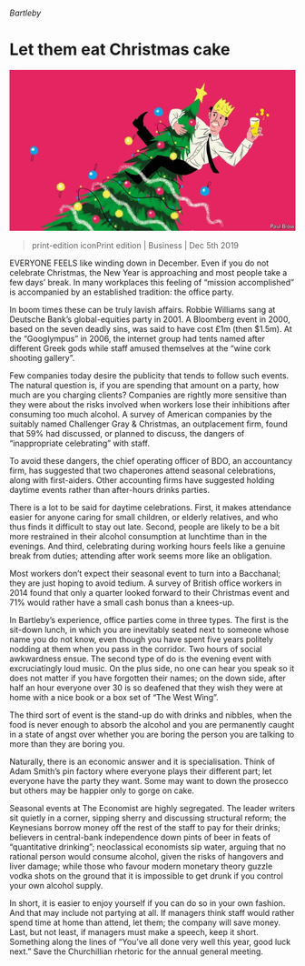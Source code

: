 ###### Bartleby

# Let them eat Christmas cake 

![image](images/20191207_wbd001.jpg) 

> print-edition iconPrint edition | Business | Dec 5th 2019 

EVERYONE FEELS like winding down in December. Even if you do not celebrate Christmas, the New Year is approaching and most people take a few days’ break. In many workplaces this feeling of “mission accomplished” is accompanied by an established tradition: the office party. 

In boom times these can be truly lavish affairs. Robbie Williams sang at Deutsche Bank’s global-equities party in 2001. A Bloomberg event in 2000, based on the seven deadly sins, was said to have cost £1m (then $1.5m). At the “Googlympus” in 2006, the internet group had tents named after different Greek gods while staff amused themselves at the “wine cork shooting gallery”. 

Few companies today desire the publicity that tends to follow such events. The natural question is, if you are spending that amount on a party, how much are you charging clients? Companies are rightly more sensitive than they were about the risks involved when workers lose their inhibitions after consuming too much alcohol. A survey of American companies by the suitably named Challenger Gray & Christmas, an outplacement firm, found that 59% had discussed, or planned to discuss, the dangers of “inappropriate celebrating” with staff. 

To avoid these dangers, the chief operating officer of BDO, an accountancy firm, has suggested that two chaperones attend seasonal celebrations, along with first-aiders. Other accounting firms have suggested holding daytime events rather than after-hours drinks parties. 

There is a lot to be said for daytime celebrations. First, it makes attendance easier for anyone caring for small children, or elderly relatives, and who thus finds it difficult to stay out late. Second, people are likely to be a bit more restrained in their alcohol consumption at lunchtime than in the evenings. And third, celebrating during working hours feels like a genuine break from duties; attending after work seems more like an obligation. 

Most workers don’t expect their seasonal event to turn into a Bacchanal; they are just hoping to avoid tedium. A survey of British office workers in 2014 found that only a quarter looked forward to their Christmas event and 71% would rather have a small cash bonus than a knees-up. 

In Bartleby’s experience, office parties come in three types. The first is the sit-down lunch, in which you are inevitably seated next to someone whose name you do not know, even though you have spent five years politely nodding at them when you pass in the corridor. Two hours of social awkwardness ensue. The second type of do is the evening event with excruciatingly loud music. On the plus side, no one can hear you speak so it does not matter if you have forgotten their names; on the down side, after half an hour everyone over 30 is so deafened that they wish they were at home with a nice book or a box set of “The West Wing”. 

The third sort of event is the stand-up do with drinks and nibbles, when the food is never enough to absorb the alcohol and you are permanently caught in a state of angst over whether you are boring the person you are talking to more than they are boring you. 

Naturally, there is an economic answer and it is specialisation. Think of Adam Smith’s pin factory where everyone plays their different part; let everyone have the party they want. Some may want to down the prosecco but others may be happier only to gorge on cake. 

Seasonal events at The Economist are highly segregated. The leader writers sit quietly in a corner, sipping sherry and discussing structural reform; the Keynesians borrow money off the rest of the staff to pay for their drinks; believers in central-bank independence down pints of beer in feats of “quantitative drinking”; neoclassical economists sip water, arguing that no rational person would consume alcohol, given the risks of hangovers and liver damage; while those who favour modern monetary theory guzzle vodka shots on the ground that it is impossible to get drunk if you control your own alcohol supply. 

In short, it is easier to enjoy yourself if you can do so in your own fashion. And that may include not partying at all. If managers think staff would rather spend time at home than attend, let them; the company will save money. Last, but not least, if managers must make a speech, keep it short. Something along the lines of “You’ve all done very well this year, good luck next.” Save the Churchillian rhetoric for the annual general meeting. 

